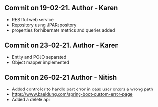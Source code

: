 Commit on 19-02-21. Author - Karen
----------------------------------
* RESTful web service 
* Repository using JPARepository
* properties for hibernate metrics and queries added

Commit on 23-02-21. Author - Karen
----------------------------------
* Entity and POJO separated
* Object mapper implemented

Commit on 26-02-21 Author - Nitish
------------------------------------
* Added controller to handle part error in case user enters a wrong path
* https://www.baeldung.com/spring-boot-custom-error-page
* Added a delete api